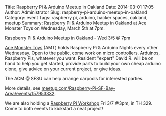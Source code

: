Title: Raspberry Pi & Arduino Meetup in Oakland
Date: 2014-03-01 17:05
Author: Administrator
Slug: raspberry-pi-arduino-meetup-in-oakland
Category: event
Tags: raspberry pi, arduino, hacker spaces, oakland, meetup
Summary: Raspberry Pi & Arduino Meetup in Oakland at Ace Monster Toys on Wednesday, March 5th at 7pm.

Raspberry Pi & Arduino Meetup in Oakland - Wed 3/5 @ 7pm

[Ace Monster Toys](http://acemonstertoys.org/) (AMT) holds Raspberry Pi & Arduino Nights every other Wednesday. Open to the public, come work on micro controllers, Arduinos, Raspberry Pis, whatever you want. Resident "expert" David R. will be on hand to help you get started, provide parts to build your own cheap arduino clone, give advice on your current project, or give ideas.

The ACM @ SFSU can help arrange carpools for interested parties. 

More details, see [meetup.com/Raspberry-Pi-SF-Bay-Area/events/157953332](http://www.meetup.com/Raspberry-Pi-SF-Bay-Area/events/157953332).

We are also holding a [Raspberry Pi Workshop](raspberry-pi-workshop.html) Fri 3/7 @3pm, in TH 329. Come to both events to kickstart a neat project!